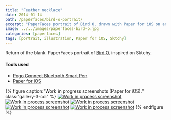```yaml
---
title: "Feather necklace"
date: 2014-01-14
path: /paperfaces/bird-o-portrait/
excerpt: "PaperFaces portrait of Bird O. drawn with Paper for iOS on an iPad."
image: ../../images/paperfaces-bird-o.jpg
categories: [paperfaces]
tags: [portrait, illustration, Paper for iOS, Sktchy]
---
```


Return of the blank. PaperFaces portrait of [Bird O.](https://sktchy.com/JPzbGH) inspired on Sktchy.

#### Tools used

- [Pogo Connect Bluetooth Smart Pen](https://www.amazon.com/gp/product/B009K448L4/ref=as_li_ss_tl?ie=UTF8&camp=1789&creative=390957&creativeASIN=B009K448L4&linkCode=as2&tag=mademist-20)
- [Paper for iOS](https://paper.bywetransfer.com/)

{% figure caption:"Work in progress screenshots (Paper for iOS)." class:"gallery-3-col" %}
[![Work in process screenshot](../../images/paperfaces-bird-o-process-1-750.jpg)](../../images/paperfaces-bird-o-process-1-lg.jpg)
[![Work in process screenshot](../../images/paperfaces-bird-o-process-2-600.jpg)](../../images/paperfaces-bird-o-process-2-lg.jpg)
[![Work in process screenshot](../../images/paperfaces-bird-o-process-3-600.jpg)](../../images/paperfaces-bird-o-process-3-lg.jpg)
[![Work in process screenshot](../../images/paperfaces-bird-o-process-4-600.jpg)](../../images/paperfaces-bird-o-process-4-lg.jpg)
[![Work in process screenshot](../../images/paperfaces-bird-o-process-5-600.jpg)](../../images/paperfaces-bird-o-process-5-lg.jpg)
{% endfigure %}

